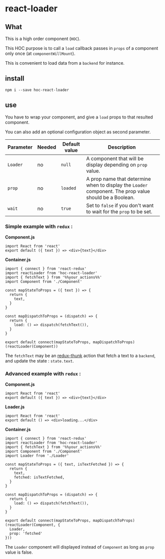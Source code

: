 # react-loader
## What
This is a high order component (`HOC`).

This HOC purpose is to call a `load` callback passes in `props` of a component only once (at `componentWillMount`).

This is convenient to load data from a `backend` for instance.

## install
`npm i --save hoc-react-loader`

## use
You have to wrap your component, and give a `load` props to that resulted component.

You can also add an optional configuration object as second parameter.

Parameter | Needed | Default value | Description
----------|--------|---------------|-------------
`Loader` | no | `null` | A component that will be display depending on `prop` value.
`prop` | no | `loaded` | A prop name that determine when to display the `Loader` component. The prop value should be a Boolean.
`wait` | no | `true` | Set to `false` if you don't want to wait for the `prop` to be set.

### Simple example with `redux` :

**Component.js**
```(javascript)
import React from 'react'
export default ({ text }) => <div>{text}</div>
```

**Container.js**
```(javascript)
import { connect } from 'react-redux'
import reactLoader from 'hoc-react-loader'
import { fetchText } from '%%your_actions%%'
import Component from './Component'

const mapStateToProps = ({ text }) => {
  return {
    text,
  }
}

const mapDispatchToProps = (dispatch) => {
  return {
    load: () => dispatch(fetchText()),
  }
}

export default connect(mapStateToProps, mapDispatchToProps)(reactLoader(Component))
```

The `fetchText` may be an [redux-thunk](https://github.com/gaearon/redux-thunk) action that fetch a text to a `backend`, and update the state : `state.text`.

### Advanced example with `redux` :

**Component.js**
```(javascript)
import React from 'react'
export default ({ text }) => <div>{text}</div>
```

**Loader.js**
```(javascript)
import React from 'react'
export default () => <div>loading...</div>
```

**Container.js**
```(javascript)
import { connect } from 'react-redux'
import reactLoader from 'hoc-react-loader'
import { fetchText } from '%%your_actions%%'
import Component from './Component'
import Loader from './Loader'

const mapStateToProps = ({ text, isTextFetched }) => {
  return {
    text,
    fetched: isTextFetched,
  }
}

const mapDispatchToProps = (dispatch) => {
  return {
    load: () => dispatch(fetchText()),
  }
}

export default connect(mapStateToProps, mapDispatchToProps)(reactLoader(Component, {
  Loader,
  prop: 'fetched'
}))
```

The `Loader` component will displayed instead of `Component` as long as `prop` value is false.
